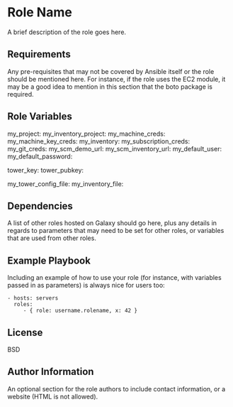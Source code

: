 Role Name
=========

A brief description of the role goes here.

Requirements
------------

Any pre-requisites that may not be covered by Ansible itself or the role should be mentioned here. For instance, if the role uses the EC2 module, it may be a good idea to mention in this section that the boto package is required.

Role Variables
--------------

my_project: 
my_inventory_project: 
my_machine_creds: 
my_machine_key_creds: 
my_inventory: 
my_subscription_creds: 
my_git_creds: 
my_scm_demo_url: 
my_scm_inventory_url: 
my_default_user: 
my_default_password: 

tower_key: 
tower_pubkey: 

my_tower_config_file: 
my_inventory_file: 

Dependencies
------------

A list of other roles hosted on Galaxy should go here, plus any details in regards to parameters that may need to be set for other roles, or variables that are used from other roles.

Example Playbook
----------------

Including an example of how to use your role (for instance, with variables passed in as parameters) is always nice for users too:

    - hosts: servers
      roles:
         - { role: username.rolename, x: 42 }

License
-------

BSD

Author Information
------------------

An optional section for the role authors to include contact information, or a website (HTML is not allowed).
